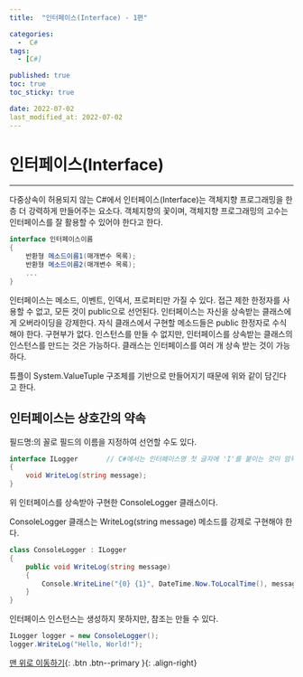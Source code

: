 ```yaml
---
title:  "인터페이스(Interface) - 1편" 

categories:
  -  C#
tags:
  - [C#]

published: true
toc: true
toc_sticky: true

date: 2022-07-02
last_modified_at: 2022-07-02
---
```


# 인터페이스(Interface) 

---
다중상속이 허용되지 않는 C#에서 인터페이스(Interface)는 객체지향 프로그래밍을 한층 더 강력하게 만들어주는 요소다. 객체지향의 꽃이며, 객체지향 프로그래밍의 고수는 인터페이스를 잘 활용할 수 있어야 한다고 한다.


```c#
interface 인터페이스이름
{
    반환형 메소드이름1(매개변수 목록);
    반환형 메소드이름2(매개변수 목록);
    ...
}
```
인터페이스는 메소드, 이벤트, 인덱서, 프로퍼티만 가질 수 있다.
접근 제한 한정자를 사용할 수 없고, 모든 것이 public으로 선언된다.
인터페이스는 자신을 상속받는 클래스에게 오버라이딩을 강제한다.
자식 클래스에서 구현할 메소드들은 public 한정자로 수식해야 한다.
구현부가 없다.
인스턴스를 만들 수 없지만, 인터페이스를 상속받는 클래스의 인스턴스를 만드는 것은 가능하다.
클래스는 인터페이스를 여러 개 상속 받는 것이 가능하다.

튜플이 System.ValueTuple 구조체를 기반으로 만들어지기 때문에 위와 같이 담긴다고 한다.

## 인터페이스는 상호간의 약속

필드명:의 꼴로 필드의 이름을 지정하여 선언할 수도 있다.

```C#
interface ILogger       // C#에서는 인터페이스명 첫 글자에 'I'를 붙이는 것이 암묵적인 룰이다.
{
    void WriteLog(string message);
}
```
위 인터페이스를 상속받아 구현한 ConsoleLogger 클래스이다.

ConsoleLogger 클래스는 WriteLog(string message) 메소드를 강제로 구현해야 한다.

```c#
class ConsoleLogger : ILogger
{
    public void WriteLog(string message)
    {
        Console.WriteLine("{0} {1}", DateTime.Now.ToLocalTime(), message);
    }
}
```
인터페이스 인스턴스는 생성하지 못하지만, 참조는 만들 수 있다.

```c#
ILogger logger = new ConsoleLogger();
logger.WriteLog("Hello, World!");
```

[맨 위로 이동하기](#){: .btn .btn--primary }{: .align-right}